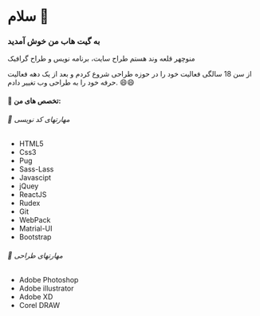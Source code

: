 # سلام 👋
### به گیت هاب من خوش آمدید

منوچهر قلعه وند هستم طراح سایت، برنامه نویس و طراح گرافیک

از سن 18 سالگی فعالیت خود را در حوزه طراحی شروع کردم و بعد از یک دهه فعالیت حرفه خود را به طراحی وب تغییر دادم. 😄😄
#### 🔭 تخصص های من:
###### 👯 مهارتهای کد نویسی
- HTML5
- Css3
- Pug
- Sass-Lass
- Javascipt
- jQuey
- ReactJS
- Rudex
- Git
- WebPack
- Matrial-UI
- Bootstrap

###### 👯 مهارتهای طراحی

- Adobe Photoshop
- Adobe illustrator
- Adobe XD
- Corel DRAW

<!--
**M-ghalevand/M-ghalevand** is a ✨ _special_ ✨ repository because its `README.md` (this file) appears on your GitHub profile.

Here are some ideas to get you started:

- 🔭 I’m currently working on ...
- 🌱 I’m currently learning ...
- 👯 I’m looking to collaborate on ...
- 🤔 I’m looking for help with ...
- 💬 Ask me about ...
- 📫 How to reach me: ...
- 😄 Pronouns: ...
- ⚡ Fun fact: ...
-->

